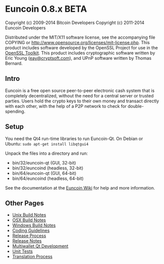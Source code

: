 Euncoin 0.8.x BETA
====================

Copyright (c) 2009-2014 Bitcoin Developers
Copyright (c) 2011-2014 Euncoin Developers

Distributed under the MIT/X11 software license, see the accompanying
file COPYING or http://www.opensource.org/licenses/mit-license.php.
This product includes software developed by the OpenSSL Project for use in the [OpenSSL Toolkit](http://www.openssl.org/). This product includes
cryptographic software written by Eric Young ([eay@cryptsoft.com](mailto:eay@cryptsoft.com)), and UPnP software written by Thomas Bernard.


Intro
---------------------
Euncoin is a free open source peer-to-peer electronic cash system that is
completely decentralized, without the need for a central server or trusted
parties.  Users hold the crypto keys to their own money and transact directly
with each other, with the help of a P2P network to check for double-spending.


Setup
---------------------
You need the Qt4 run-time libraries to run Euncoin-Qt. On Debian or Ubuntu:
	`sudo apt-get install libqtgui4`

Unpack the files into a directory and run:

- bin/32/euncoin-qt (GUI, 32-bit)
- bin/32/euncoind (headless, 32-bit)
- bin/64/euncoin-qt (GUI, 64-bit)
- bin/64/euncoind (headless, 64-bit)

See the documentation at the [Euncoin Wiki](http://euncoin.info)
for help and more information.


Other Pages
---------------------
- [Unix Build Notes](build-unix.md)
- [OSX Build Notes](build-osx.md)
- [Windows Build Notes](build-msw.md)
- [Coding Guidelines](coding.md)
- [Release Process](release-process.md)
- [Release Notes](release-notes.md)
- [Multiwallet Qt Development](multiwallet-qt.md)
- [Unit Tests](unit-tests.md)
- [Translation Process](translation_process.md)
